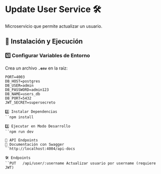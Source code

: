 # Update User Service 🛠️

Microservicio que permite actualizar un usuario.

## 🚀 Instalación y Ejecución

### 1️⃣ Configurar Variables de Entorno
Crea un archivo **`.env`** en la raíz:

```env
PORT=4003
DB_HOST=postgres
DB_USER=admin
DB_PASSWORD=admin123
DB_NAME=users_db
DB_PORT=5432
JWT_SECRET=supersecreto

2️⃣ Instalar Dependencias
``npm install

3️⃣ Ejecutar en Modo Desarrollo
``npm run dev

📖 API Endpoints
📝 Documentación con Swagger
``http://localhost:4004/api-docs

🛠️ Endpoints
``PUT	/api/user/:username	Actualizar usuario por username (requiere JWT)